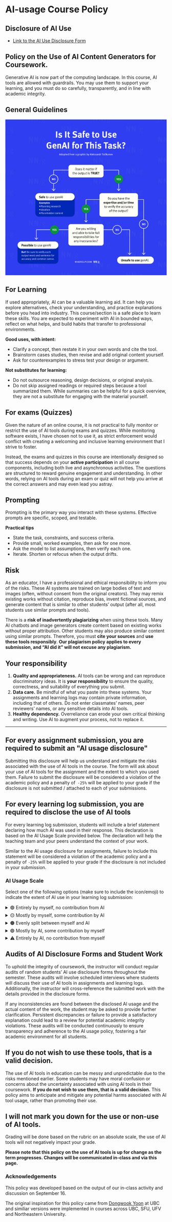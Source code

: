 # AI-usage Course Policy

## Disclosure of AI Use

- [Link to the AI Use Disclosure Form](https://forms.office.com/r/jLUZtdGJrC)

## Policy on the Use of AI Content Generators for Coursework.

Generative AI is now part of the computing landscape. In this course, AI tools are allowed with guardrails. You may use them to support your learning, and you must do so carefully, transparently, and in line with academic integrity.

## General Guidelines

![](assets/genAI-guide.jpeg)

## For Learning

If used appropriately, AI can be a valuable learning aid. It can help you explore alternatives, check your understanding, and practice explanations before you head into industry. This course/section is a safe place to learn these skills. You are expected to experiment with AI in bounded ways, reflect on what helps, and build habits that transfer to professional environments.

**Good uses, with intent:**
- Clarify a concept, then restate it in your own words and cite the tool.
- Brainstorm cases studies, then revise and add original content yourself.
- Ask for counterexamples to stress test your design or argument.

**Not substitutes for learning:**
- Do not outsource reasoning, design decisions, or original analysis.
- Do not skip assigned readings or required steps because a tool summarized them. While summaries can be helpful for a quick overview, they are not a substitute for engaging with the material yourself. 

## For exams (Quizzes)

Given the nature of an online course, it is not practical to fully monitor or restrict the use of AI tools during exams and quizzes. While monitoring software exists, I have chosen not to use it, as strict enforcement would conflict with creating a welcoming and inclusive learning environment that I strive to foster.  

Instead, the exams and quizzes in this course are intentionally designed so that success depends on your **active participation** in all course components, including both live and asynchronous activities. The questions are structured to reward genuine engagement and understanding. In other words, relying on AI tools during an exam or quiz will not help you arrive at the correct answers and may even lead you astray.  

## Prompting

Prompting is the primary way you interact with these systems. Effective prompts are specific, scoped, and testable.

**Practical tips**
- State the task, constraints, and success criteria.  
- Provide small, worked examples, then ask for one more.  
- Ask the model to list assumptions, then verify each one.  
- Iterate. Shorten or refocus when the output drifts.

## Risk

As an educator, I have a professional and ethical responsibility to inform you of the risks. These AI systems are trained on large bodies of text and images (often, without consent from the original creators). They may remix existing works without citation, reproduce bias, invent fictional sources, and generate content that is similar to other students’ output (after all, most students use similar prompts and tools).

There is a **risk of inadvertently plagiarizing** when using these tools. Many AI chatbots and image generators create content based on existing works without proper attribution. Other students may also produce similar content using similar prompts. Therefore, you must **cite your sources** and **use these tools responsibly**. **Our plagiarism policy applies to every submission, and “AI did it” will not excuse any plagiarism.**

## Your responsibility

1) **Quality and appropriateness.** AI tools can be wrong and can reproduce discriminatory ideas. It is **your responsibility** to ensure the quality, correctness, and suitability of everything you submit.  
2) **Data care.** Be mindful of what you paste into these systems. Your assignments and learning logs may contain private information, including that of others. Do not enter classmates’ names, peer reviewers’ names, or any sensitive details into AI tools.  
3) **Healthy dependency.** Overreliance can erode your own critical thinking and writing. Use AI to augment your process, not to replace it.

---

## For every assignment submission, you are required to submit an "AI usage disclosure" 

Submitting this disclosure will help us understand and mitigate the risks associated with the use of AI tools in the course. The form will ask about your use of AI tools for the assignment and the extent to which you used them. Failure to submit the disclosure will be considered a violation of the academic policy and a penalty of` -25%` will be applied to your grade if the disclosure is not submitted / attached to each of your submissions.

## For every learning log submission, you are required to disclose the use of AI tools

For every learning log submission, students will include a brief statement declaring how much AI was used in their response. This declaration is based on the AI Usage Scale provided below. The declaration will help the teaching team and your peers understand the context of your work.

Similar to the AI usage disclosure for assignments, failure to include this statement will be considered a violation of the academic policy and a penalty of `-25%` will be applied to your grade if the disclosure is not included in your submission.

### AI Usage Scale

Select one of the following options (make sure to include the icon/emoji) to indicate the extent of AI use in your learning log submission:

<div class="accordion">

<details>
  <summary>🟢 Entirely by myself, no contribution from AI</summary>
  <p>The response was created entirely by the student without using AI tools.</p>
</details>

<details>
  <summary>🟡 Mostly by myself, some contribution by AI</summary>
  <p>AI was used minimally, for tasks like grammar checks, clarifications, or rephrasing.</p>
</details>

<details>
  <summary>🟠 Evenly split between myself and AI</summary>
  <p>The response reflects equal contributions from the student and AI, such as brainstorming or content generation with subsequent student refinements.</p>
</details>

<details>
  <summary>🟣 Mostly by AI, some contribution by myself</summary>
  <p>AI generated most of the content, and the student reviewed and made minor adjustments.</p>
</details>

<details>
  <summary>⚠️ Entirely by AI, no contribution from myself</summary>
  <p>The response was fully created by AI and reviewed by the student for accuracy.</p>
</details>

</div>

## Audits of AI Disclosure Forms and Student Work

To uphold the integrity of coursework, the instructor will conduct regular audits of random students’ AI use disclosure forms throughout the semester. These audits will involve scheduled interviews where students will discuss their use of AI tools in assignments and learning logs. Additionally, the instructor will cross-reference the submitted work with the details provided in the disclosure forms.

If any inconsistencies are found between the disclosed AI usage and the actual content of the work, the student may be asked to provide further clarification. Persistent discrepancies or failure to provide a satisfactory explanation could lead to a review for potential academic integrity violations. These audits will be conducted continuously to ensure transparency and adherence to the AI usage policy, fostering a fair academic environment for all students.

## If you do not wish to use these tools, that is a valid decision.

The use of AI tools in education can be messy and unpredictable due to the risks mentioned earlier. Some students may have moral confusion or concerns about the uncertainty associated with using AI tools in their coursework. **If you do not wish to use them, that is a valid decision.** This policy aims to anticipate and mitigate any potential harms associated with AI tool usage, rather than promoting their use.

## I will not mark you down for the use or non-use of AI tools.

Grading will be done based on the rubric on an absolute scale, the use of AI tools will not negatively impact your grade.

**Please note that this policy on the use of AI tools is up for change as the term progresses. Changes will be communicated in-class and via this page.**

### Acknowledgements

This policy was developed based on the output of our in-class activity and discussion on September 16. 

The original inspiration for this policy came from [Dongwook Yoon](https://dwyoon.com/) at UBC and similiar versions were implemented in courses across UBC, SFU, UFV and Northeastern University.
